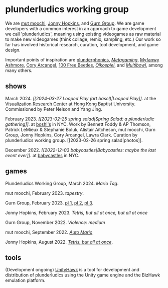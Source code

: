 # plunderludics working group
We are [mut moochi](https://twitter.com/mutmedia), [Jonny Hopkins](https://twitter.com/jwhopkin), and [Gurn Group](https://twitter.com/gurnburial). We are game developers with a common interest in an approach to game development we call 'plunderludics', meaning using existing videogames as raw material to make new videogames (think collage, remix, sampling, etc.) Our work so far has involved historical research, curation, tool development, and game design. 

Important points of inspiration are [plunderphonics](https://plunderphonics.com/xhtml/xplunder.html), [*Metagaming*](https://www.upress.umn.edu/book-division/books/metagaming), [Myfanwy Ashmore](https://myfanwy.ca/html/mario.html), [Cory Arcangel](https://coryarcangel.com/things-i-made/2004-003-super-slow-tetris), [100 Free Beetles](https://www.glorioustrainwrecks.com/node/10585), [*Oikospiel*](https://dkoikos.itch.io/oikospiel), and [*Multibowl*](http://www.foddy.net/2016/08/multibowl/), among many others.
## shows
March 2024. *[[2024-03-27 Looped Play (art basel)|Looped Play]].* at the [Visualization Research Center](https://vrc.hkbu.edu.hk/) at Hong Kong Baptist University. Commissioned by Peter Nelson and Yang Jing.

February 2023. *[[2023-02-25 spring salad|Spring Salad: a plunderludic gathering]]*. at [boshi's](https://boshis-place.github.io/) in NYC. Work by Bennett Foddy & AP Thomson, Patrick LeMieux & Stephanie Boluk, Alistair Aitcheson, mut moochi, Gurn Group, Jonny Hopkins, Cory Arcangel, Lawra Clark. Curation by plunderludics working group. [[2023-02-26 spring salad|photos]].

December 2022. *[[2022-12-03 babycastles|Babycastles: maybe the last event ever]]*. at [babycastles](https://www.babycastles.com/) in NYC.
## games
Plunderludics Working Group, March 2024. *Mario Tag*.

mut moochi, February 2023. *tapestry*.

Gurn Group, February 2023. [pl 1](https://gurnburial.itch.io/pl-1), [pl 2](https://gurnburial.itch.io/pl-2), [pl 3](https://gurnburial.itch.io/pl-3).

Jonny Hopkins, February 2023. *Tetris, but all at once, but all at once*

Gurn Group, November 2022. *Violence: medium*

mut moochi, September 2022. [*Auto Mario*](https://nes.mut.media/goodluck.html)

Jonny Hopkins, August 2022. [*Tetris, but all at once*](https://jwhop.itch.io/tetris-but-all-at-once-public-version).
## tools
(Development ongoing) [UnityHawk](https://github.com/plunderludics/unity-hawk) is a tool for development and distribution of plunderludics using the Unity game engine and the BizHawk emulation platform.